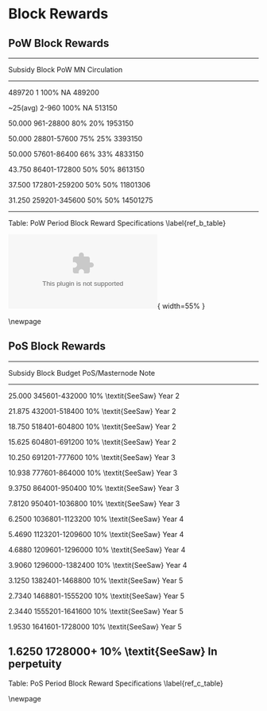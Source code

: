 # Block Rewards

## PoW Block Rewards

---------------------------------------------------------------------------
Subsidy		 Block 	    	 PoW	  MN     Circulation
-----------  --------------- ------- ------- -------------
489720       1               100%    NA      489200

~25(avg)     2-960           100%    NA      513150

50.000       961-28800        80%    20%     1953150

50.000       28801-57600      75%    25%     3393150

50.000       57601-86400      66%    33%     4833150

43.750       86401-172800     50%    50%     8613150

37.500       172801-259200    50%    50%     11801306

31.250       259201-345600   50%     50%     14501275

---------------------------------------------------------------------------

Table: PoW Period Block Reward Specifications \label{ref_b_table}

![PoW Period Block Reward \label{ref_d_figure}](source/figures/fig4.eps){ width=55% }

\newpage

## PoS Block Rewards

---------------------------------------------------------------------------
Subsidy	  Block 		  Budget		PoS/Masternode		Note
--------  --------------- ----------- ------------------- ----------
25.000    345601-432000    10%			\textit{SeeSaw}		Year 2

21.875    432001-518400    10%			\textit{SeeSaw}		Year 2

18.750    518401-604800    10%			\textit{SeeSaw}		Year 2

15.625    604801-691200    10%			\textit{SeeSaw}		Year 2

10.250    691201-777600    10%			\textit{SeeSaw}		Year 3

10.938    777601-864000    10%			\textit{SeeSaw}		Year 3

9.3750    864001-950400    10%			\textit{SeeSaw}		Year 3

7.8120    950401-1036800   10%			\textit{SeeSaw}		Year 3

6.2500    1036801-1123200  10%			\textit{SeeSaw}		Year 4

5.4690    1123201-1209600  10%			\textit{SeeSaw}		Year 4

4.6880    1209601-1296000  10%			\textit{SeeSaw}		Year 4

3.9060    1296000-1382400  10%			\textit{SeeSaw}		Year 4

3.1250    1382401-1468800  10%			\textit{SeeSaw}		Year 5

2.7340    1468801-1555200  10%			\textit{SeeSaw}		Year 5

2.3440    1555201-1641600  10%			\textit{SeeSaw}		Year 5

1.9530    1641601-1728000  10%			\textit{SeeSaw}		Year 5

1.6250    1728000+         10%          \textit{SeeSaw}     In perpetuity
---------------------------------------------------------------------------

Table: PoS Period Block Reward Specifications \label{ref_c_table}

\newpage
